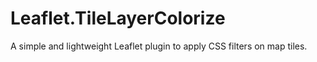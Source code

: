 # Leaflet.TileLayerColorize
A simple and lightweight Leaflet plugin to apply CSS filters on map tiles.
